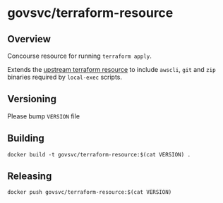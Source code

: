 
# govsvc/terraform-resource

## Overview

Concourse resource for running `terraform apply`.

Extends the [upstream terraform resource](https://github.com/ljfranklin/terraform-resource) to include `awscli`, `git` and `zip` binaries required by `local-exec` scripts.

## Versioning

Please bump `VERSION` file

## Building

```
docker build -t govsvc/terraform-resource:$(cat VERSION) .
```

## Releasing

```
docker push govsvc/terraform-resource:$(cat VERSION)
```
